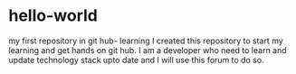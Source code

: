 # hello-world
my first repository in git hub- learning
I created this repository to start my learning and get hands on git hub.
I am a developer who need to learn and update technology stack upto date and I will use this forum to do so.
